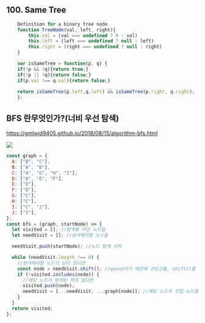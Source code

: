 ## 100. Same Tree

```javascript
    Definition for a binary tree node.
    function TreeNode(val, left, right){
        this.val = (val === undefined ? 0 : val)
        this.left = (left === undefined ? null : left)
        this.right = (right === undefined ? null : right)
    }

    var isSameTree = function(p, q) {
    if(!p && !q){return true;}
    if(!p || !q){return false;}
    if(p.val !== q.val){return false;}
    
    return isSameTree(p.left,q.left) && isSameTree(p.right, q.right);
    };
```

## BFS 란무엇인가?(너비 우선 탐색)

https://gmlwjd9405.github.io/2018/08/15/algorithm-bfs.html

<img src = "https://www.fun-coding.org/00_Images/BFSDFS.png" />

```javascript
const graph = {
  A: ["B", "C"],
  B: ["A", "D"],
  C: ["A", "G", "H", "I"],
  D: ["B", "E", "F"],
  E: ["D"],
  F: ["D"],
  G: ["C"],
  H: ["C"],
  I: ["C", "J"],
  J: ["I"],
};
const bfs = (graph, startNode) => {
  let visited = []; //탐색을 마친 노드들
  let needVisit = []; //탐색해야할 노드들

  needVisit.push(startNode); //노드 탐색 시작

  while (needVisit.length !== 0) {
    //탐색해야할 노드가 남아 있다면
    const node = needVisit.shift(); //queue이기 때문에 선입선출, shift()를 사용한다.
    if (!visited.includes(node)) {
      //해당 노드가 탐색된 적이 없다면
      visited.push(node);
      needVisit = [...needVisit, ...graph[node]]; //해당 노드의 인접 노드를 nnedVisit에 추가하여 새로운 배열 생성
    }
  }
  return visited;
};
```
